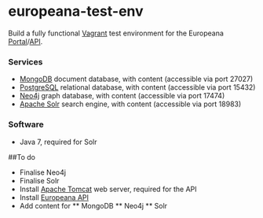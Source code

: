 # europeana-test-env

Build a fully functional [Vagrant](https://www.vagrantup.com/) test environment for the Europeana [Portal](https://github.com/europeana/portal)/[API](https://github.com/europeana/api2).

### Services
* [MongoDB](http://www.mongodb.org/) document database, with content (accessible via port 27027) 
* [PostgreSQL](http://www.postgresql.org/) relational database, with content (accessible via port 15432)
* [Neo4j](http://neo4j.com/) graph database, with content (accessible via port 17474)
* [Apache Solr](http://lucene.apache.org/solr/) search engine, with content (accessible via port 18983)

### Software
*  Java 7, required for Solr

##To do
* Finalise Neo4j
* Finalise Solr
* Install [Apache Tomcat](http://tomcat.apache.org/) web server, required for the API
* Install [Europeana API](https://github.com/europeana/api2)
* Add content for
** MongoDB
** Neo4j
** Solr 
